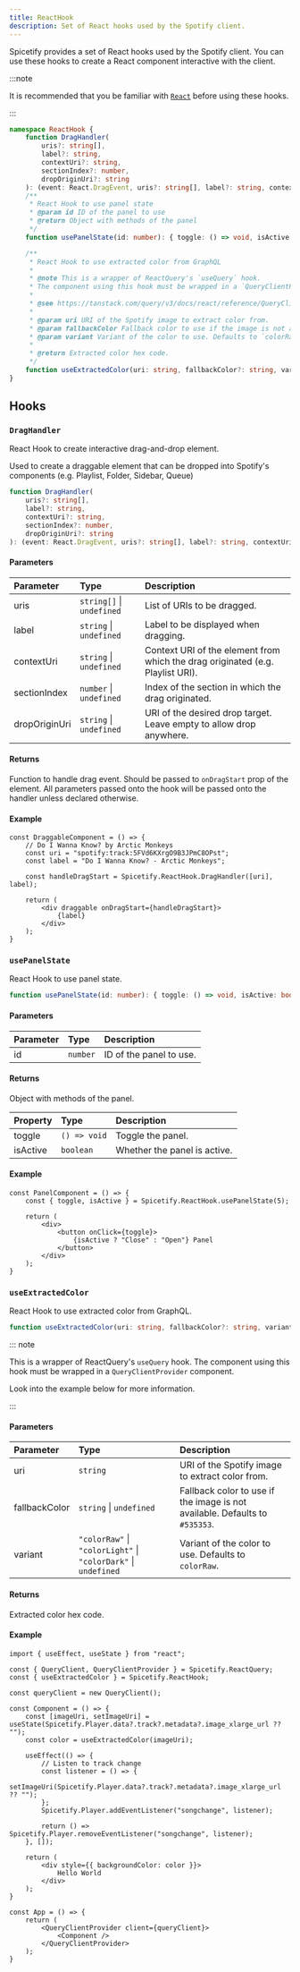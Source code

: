 ```yaml
---
title: ReactHook
description: Set of React hooks used by the Spotify client.
---
```


Spicetify provides a set of React hooks used by the Spotify client. You can use these hooks to create a React component interactive with the client.

:::note

It is recommended that you be familiar with [`React`](https://react.dev/) before using these hooks.

:::

```ts
namespace ReactHook {
    function DragHandler(
        uris?: string[],
        label?: string,
        contextUri?: string,
        sectionIndex?: number,
        dropOriginUri?: string
    ): (event: React.DragEvent, uris?: string[], label?: string, contextUri?: string, sectionIndex?: number) => void;
    /**
     * React Hook to use panel state
     * @param id ID of the panel to use
     * @return Object with methods of the panel
     */
    function usePanelState(id: number): { toggle: () => void, isActive: boolean };

    /**
     * React Hook to use extracted color from GraphQL
     * 
     * @note This is a wrapper of ReactQuery's `useQuery` hook. 
     * The component using this hook must be wrapped in a `QueryClientProvider` component.
     * 
     * @see https://tanstack.com/query/v3/docs/react/reference/QueryClientProvider
     * 
     * @param uri URI of the Spotify image to extract color from.
     * @param fallbackColor Fallback color to use if the image is not available. Defaults to `#535353`.
     * @param variant Variant of the color to use. Defaults to `colorRaw`.
     * 
     * @return Extracted color hex code.
     */
    function useExtractedColor(uri: string, fallbackColor?: string, variant?: "colorRaw" | "colorLight" | "colorDark"): string;
}
```

## Hooks

### `DragHandler`

React Hook to create interactive drag-and-drop element.

Used to create a draggable element that can be dropped into Spotify's components (e.g. Playlist, Folder, Sidebar, Queue)

```ts
function DragHandler(
    uris?: string[],
    label?: string,
    contextUri?: string,
    sectionIndex?: number,
    dropOriginUri?: string
): (event: React.DragEvent, uris?: string[], label?: string, contextUri?: string, sectionIndex?: number) => void;
```

#### Parameters

| Parameter | Type | Description |
| :--- | :--- | :--- |
| uris | `string[]` &#124; `undefined` | List of URIs to be dragged. |
| label | `string` &#124; `undefined` | Label to be displayed when dragging. |
| contextUri | `string` &#124; `undefined` | Context URI of the element from which the drag originated (e.g. Playlist URI). |
| sectionIndex | `number` &#124; `undefined` | Index of the section in which the drag originated. |
| dropOriginUri | `string` &#124; `undefined` | URI of the desired drop target. Leave empty to allow drop anywhere. |

#### Returns

Function to handle drag event. Should be passed to `onDragStart` prop of the element. All parameters passed onto the hook will be passed onto the handler unless declared otherwise.

#### Example

```tsx
const DraggableComponent = () => {
    // Do I Wanna Know? by Arctic Monkeys
    const uri = "spotify:track:5FVd6KXrgO9B3JPmC8OPst";
    const label = "Do I Wanna Know? - Arctic Monkeys";

    const handleDragStart = Spicetify.ReactHook.DragHandler([uri], label);

    return (
        <div draggable onDragStart={handleDragStart}>
            {label}
        </div>
    );
}
```

### `usePanelState`

React Hook to use panel state.

```ts
function usePanelState(id: number): { toggle: () => void, isActive: boolean };
```

#### Parameters

| Parameter | Type | Description |
| :--- | :--- | :--- |
| id | `number` | ID of the panel to use. |

#### Returns

Object with methods of the panel.

| Property | Type | Description |
| :--- | :--- | :--- |
| toggle | `() => void` | Toggle the panel. |
| isActive | `boolean` | Whether the panel is active. |

#### Example

```tsx
const PanelComponent = () => {
    const { toggle, isActive } = Spicetify.ReactHook.usePanelState(5);

    return (
        <div>
            <button onClick={toggle}>
                {isActive ? "Close" : "Open"} Panel
            </button>
        </div>
    );
}
```

### `useExtractedColor`

React Hook to use extracted color from GraphQL.

```ts
function useExtractedColor(uri: string, fallbackColor?: string, variant?: "colorRaw" | "colorLight" | "colorDark"): string;
```

::: note

This is a wrapper of ReactQuery's `useQuery` hook. The component using this hook must be wrapped in a `QueryClientProvider` component.

Look into the example below for more information.

:::

#### Parameters

| Parameter | Type | Description |
| :--- | :--- | :--- |
| uri | `string` | URI of the Spotify image to extract color from. |
| fallbackColor | `string` &#124; `undefined` | Fallback color to use if the image is not available. Defaults to `#535353`. |
| variant | `"colorRaw"` &#124; `"colorLight"` &#124; `"colorDark"` &#124; `undefined` | Variant of the color to use. Defaults to `colorRaw`. |

#### Returns

Extracted color hex code.

#### Example

```tsx
import { useEffect, useState } from "react";

const { QueryClient, QueryClientProvider } = Spicetify.ReactQuery;
const { useExtractedColor } = Spicetify.ReactHook;

const queryClient = new QueryClient();

const Component = () => {
    const [imageUri, setImageUri] = useState(Spicetify.Player.data?.track?.metadata?.image_xlarge_url ?? "");
    const color = useExtractedColor(imageUri);

    useEffect(() => {
        // Listen to track change
        const listener = () => {
            setImageUri(Spicetify.Player.data?.track?.metadata?.image_xlarge_url ?? "");
        };
        Spicetify.Player.addEventListener("songchange", listener);

        return () => Spicetify.Player.removeEventListener("songchange", listener);
    }, []);

    return (
        <div style={{ backgroundColor: color }}>
            Hello World
        </div>
    );
}

const App = () => {
    return (
        <QueryClientProvider client={queryClient}>
            <Component />
        </QueryClientProvider>
    );
}
```
